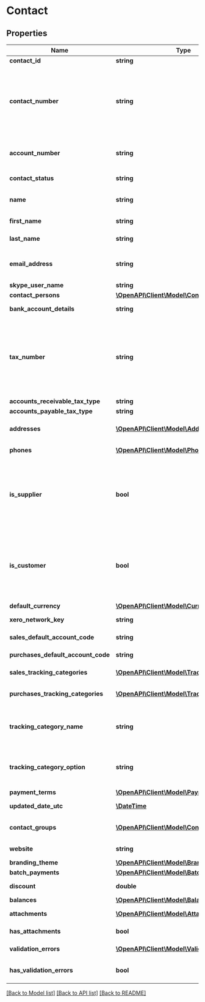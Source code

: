 # Contact

## Properties
Name | Type | Description | Notes
------------ | ------------- | ------------- | -------------
**contact_id** | **string** | Xero identifier | [optional] 
**contact_number** | **string** | This can be updated via the API only i.e. This field is read only on the Xero contact screen, used to identify contacts in external systems (max length &#x3D; 50). If the Contact Number is used, this is displayed as Contact Code in the Contacts UI in Xero. | [optional] 
**account_number** | **string** | A user defined account number. This can be updated via the API and the Xero UI (max length &#x3D; 50) | [optional] 
**contact_status** | **string** | Current status of a contact – see contact status types | [optional] 
**name** | **string** | Full name of contact/organisation (max length &#x3D; 255) | [optional] 
**first_name** | **string** | First name of contact person (max length &#x3D; 255) | [optional] 
**last_name** | **string** | Last name of contact person (max length &#x3D; 255) | [optional] 
**email_address** | **string** | Email address of contact person (umlauts not supported) (max length  &#x3D; 255) | [optional] 
**skype_user_name** | **string** | Skype user name of contact | [optional] 
**contact_persons** | [**\OpenAPI\Client\Model\ContactPerson[]**](ContactPerson.md) | See contact persons | [optional] 
**bank_account_details** | **string** | Bank account number of contact | [optional] 
**tax_number** | **string** | Tax number of contact – this is also known as the ABN (Australia), GST Number (New Zealand), VAT Number (UK) or Tax ID Number (US and global) in the Xero UI depending on which regionalized version of Xero you are using (max length &#x3D; 50) | [optional] 
**accounts_receivable_tax_type** | **string** | The tax type from TaxRates | [optional] 
**accounts_payable_tax_type** | **string** | The tax type from TaxRates | [optional] 
**addresses** | [**\OpenAPI\Client\Model\Address[]**](Address.md) | Store certain address types for a contact – see address types | [optional] 
**phones** | [**\OpenAPI\Client\Model\Phone[]**](Phone.md) | Store certain phone types for a contact – see phone types | [optional] 
**is_supplier** | **bool** | true or false – Boolean that describes if a contact that has any AP  invoices entered against them. Cannot be set via PUT or POST – it is automatically set when an accounts payable invoice is generated against this contact. | [optional] 
**is_customer** | **bool** | true or false – Boolean that describes if a contact has any AR invoices entered against them. Cannot be set via PUT or POST – it is automatically set when an accounts receivable invoice is generated against this contact. | [optional] 
**default_currency** | [**\OpenAPI\Client\Model\CurrencyCode**](CurrencyCode.md) |  | [optional] 
**xero_network_key** | **string** | Store XeroNetworkKey for contacts. | [optional] 
**sales_default_account_code** | **string** | The default sales account code for contacts | [optional] 
**purchases_default_account_code** | **string** | The default purchases account code for contacts | [optional] 
**sales_tracking_categories** | [**\OpenAPI\Client\Model\TrackingCategory[]**](TrackingCategory.md) | The default sales tracking categories for contacts | [optional] 
**purchases_tracking_categories** | [**\OpenAPI\Client\Model\TrackingCategory[]**](TrackingCategory.md) | The default purchases tracking categories for contacts | [optional] 
**tracking_category_name** | **string** | The name of the Tracking Category assigned to the contact under SalesTrackingCategories and PurchasesTrackingCategories | [optional] 
**tracking_category_option** | **string** | The name of the Tracking Option assigned to the contact under SalesTrackingCategories and PurchasesTrackingCategories | [optional] 
**payment_terms** | [**\OpenAPI\Client\Model\PaymentTerm**](PaymentTerm.md) |  | [optional] 
**updated_date_utc** | [**\DateTime**](\DateTime.md) | UTC timestamp of last update to contact | [optional] 
**contact_groups** | [**\OpenAPI\Client\Model\ContactGroup[]**](ContactGroup.md) | Displays which contact groups a contact is included in | [optional] 
**website** | **string** | Website address for contact (read only) | [optional] 
**branding_theme** | [**\OpenAPI\Client\Model\BrandingTheme**](BrandingTheme.md) |  | [optional] 
**batch_payments** | [**\OpenAPI\Client\Model\BatchPaymentDetails**](BatchPaymentDetails.md) |  | [optional] 
**discount** | **double** | The default discount rate for the contact (read only) | [optional] 
**balances** | [**\OpenAPI\Client\Model\Balances**](Balances.md) |  | [optional] 
**attachments** | [**\OpenAPI\Client\Model\Attachment[]**](Attachment.md) | Displays array of attachments from the API | [optional] 
**has_attachments** | **bool** | A boolean to indicate if a contact has an attachment | [optional] 
**validation_errors** | [**\OpenAPI\Client\Model\ValidationError[]**](ValidationError.md) | Displays validation errors returned from the API | [optional] 
**has_validation_errors** | **bool** | A boolean to indicate if a contact has an validation errors | [optional] 

[[Back to Model list]](../README.md#documentation-for-models) [[Back to API list]](../README.md#documentation-for-api-endpoints) [[Back to README]](../README.md)


